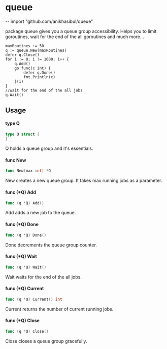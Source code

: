 # queue
--
    import "github.com/anikhasibul/queue"

package queue gives you a queue group accessibility. Helps you to limit
goroutines, wait for the end of the all goroutines and much more...

    maxRoutines := 50
    q := queue.New(maxRoutines)
    defer q.Close()
    for i := 0; i != 1000; i++ {
    	q.Add()
    	go func(c int) {
    		defer q.Done()
    		fmt.Println(c)
    	}(i)
    }
    //wait for the end of the all jobs
    q.Wait()

## Usage

#### type Q

```go
type Q struct {
}
```

Q holds a queue group and it's essentials.

#### func  New

```go
func New(max int) *Q
```
New creates a new queue group. It takes max running jobs as a parameter.

#### func (*Q) Add

```go
func (q *Q) Add()
```
Add adds a new job to the queue.

#### func (*Q) Done

```go
func (q *Q) Done()
```
Done decrements the queue group counter.

#### func (*Q) Wait

```go
func (q *Q) Wait()
```
Wait waits for the end of the all jobs.

#### func (*Q) Current

```go
func (q *Q) Current() int
```
Current returns the number of current running jobs.

#### func (*Q) Close

```go
func (q *Q) Close()
```
Close closes a queue group gracefully.

